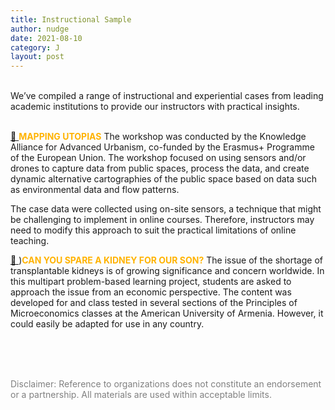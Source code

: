 ```yaml
---
title: Instructional Sample
author: nudge
date: 2021-08-10
category: J
layout: post
---
```

<br>
We’ve compiled a range of instructional and experiential cases from leading academic institutions to provide our instructors with practical insights.
<br>
<br>

 [ 🔗 ](http://ka-au.net/wp-content/uploads/2017/12/KAAU_LessonPlan_mappingutopias.pdf) <span style="color:#ffb300; font-weight:bold;">MAPPING UTOPIAS</span> The workshop was conducted by the Knowledge Alliance for Advanced Urbanism, co-funded by the Erasmus+ Programme of the European Union. 
The workshop focused on using sensors and/or drones to capture data from public spaces, process the data, and create dynamic alternative cartographies of the public space based on data such as environmental data and flow patterns.

The case data were collected using on-site sensors, a technique that might be challenging to implement in online courses. Therefore, instructors may need to modify this approach to suit the practical limitations of online teaching.


[ 🔗 ](https://itue.udel.edu/pbl/problems/entry/43/))<span style="color:#ffb300; font-weight:bold;">CAN YOU SPARE A KIDNEY FOR OUR SON?</span>  The issue of the shortage of transplantable kidneys is of growing significance and concern worldwide. In this multipart problem-based learning project, students are asked to approach the issue from an economic perspective. The content was developed for and class tested in several sections of the Principles of Microeconomics classes at the American University of Armenia. However, it could easily be adapted for use in any country.

<br>
<br>
<br>


<span style="color: gray">Disclaimer: Reference to organizations does not constitute an endorsement or a partnership. All materials are used within acceptable limits.</span>


